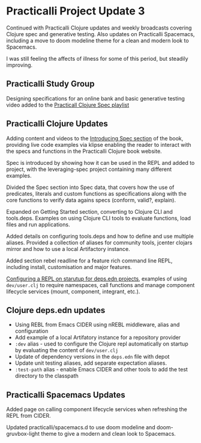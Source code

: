 # Practicalli Project Update 3
Continued with Practicalli Clojure updates and weekly broadcasts covering Clojure spec and generative testing.  Also updates on Practicalli Spacemacs, including a move to doom modeline theme for a clean and modern look to Spacemacs.

I was still feeling the affects of illness for some of this period, but steadily improving.

## Practicalli Study Group
Designing specifications for an online bank and basic generative testing video added to the [Practicall Clojure Spec playlist](https://www.youtube.com/playlist?list=PLpr9V-R8ZxiBWGAuncfBRYhZtY5-Bp75s)

## Practicalli Clojure Updates
Adding content and videos to the [Introducing Spec section](http://practicalli.github.io/clojure/clojure-spec/) of the book, providing live code examples via klipse enabling the reader to interact with the specs and functions in the Practicalli Clojure book website.

Spec is introduced by showing how it can be used in the REPL and added to project, with the leveraging-spec project containing many different examples.

Divided the Spec section into Spec data, that covers how the use of predicates, literals and custom functions as specifications along with the core functions to verify data agains specs (conform, valid?, explain).

Expanded on Getting Started section, converting to Clojure CLI and tools.deps. Examples on using Clojure CLI tools to evaluate functions, load files and run applications.

Added details on configuring tools.deps and how to define and use multiple aliases.  Provided a collection of aliases for community tools, jcenter clojars mirror and how to use a local Artifactory instance.

Added section rebel readline for a feature rich command line REPL, including install, customisation and major features.

[Configuring a REPL on starutup for deps.edn projects](https://practicalli.github.io/clojure/repl-driven-development/configure-repl-startup.html), examples of using `dev/user.clj` to require namespaces, call functions and manage component lifecycle services (mount, component, integrant, etc.).


## Clojure deps.edn updates
- Using REBL from Emacs CIDER using nREBL middleware, alias and configuration
- Add example of a local Artifatory instance for a repository provider
- `:dev` alias - used to configure the Clojure repl automatically on startup by evaluating the content of `dev/user.clj`
- Update of dependency versions in the `deps.edn` file with depot
- Update unit testing aliases, add separate expectation aliases.
- `:test-path` alias - enable Emacs CIDER and other tools to add the test directory to the classpath


## Practicalli Spacemacs Updates
Added page on calling component lifecycle services when refreshing the REPL from CIDER.

Updated practicalli/spacemacs.d to use doom modeline and doom-gruvbox-light theme to give a modern and clean look to Spacemacs.
